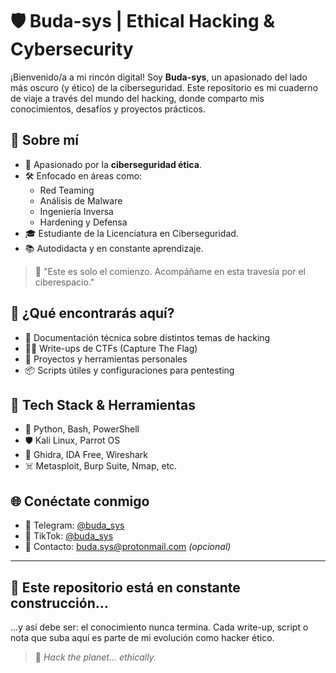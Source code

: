 

# 🛡️ Buda-sys | Ethical Hacking & Cybersecurity

¡Bienvenido/a a mi rincón digital! Soy **Buda-sys**, un apasionado del lado más oscuro (y ético) de la ciberseguridad. Este repositorio es mi cuaderno de viaje a través del mundo del hacking, donde comparto mis conocimientos, desafíos y proyectos prácticos.

## 🧬 Sobre mí

- 🎯 Apasionado por la **ciberseguridad ética**.
- 🛠️ Enfocado en áreas como:
  - Red Teaming
  - Análisis de Malware
  - Ingeniería Inversa
  - Hardening y Defensa
- 🎓 Estudiante de la Licenciatura en Ciberseguridad.
- 📚 Autodidacta y en constante aprendizaje.

> 🚀 "Este es solo el comienzo. Acompáñame en esta travesía por el ciberespacio."

## 📂 ¿Qué encontrarás aquí?

- 📘 Documentación técnica sobre distintos temas de hacking
- 🕵️‍♂️ Write-ups de CTFs (Capture The Flag)
- 🧪 Proyectos y herramientas personales
- 📦 Scripts útiles y configuraciones para pentesting

## 🧰 Tech Stack & Herramientas

- 🐍 Python, Bash, PowerShell
- 🛡️ Kali Linux, Parrot OS
- 🧠 Ghidra, IDA Free, Wireshark
- ☠️ Metasploit, Burp Suite, Nmap, etc.

## 🌐 Conéctate conmigo

- 📱 Telegram: [@buda_sys](https://t.me/buda_sys)  
- 🎥 TikTok: [@buda_sys](https://www.tiktok.com/@buda_sys)  
- 📧 Contacto: buda.sys@protonmail.com *(opcional)*

---

## 🚧 Este repositorio está en constante construcción...

...y así debe ser: el conocimiento nunca termina. Cada write-up, script o nota que suba aquí es parte de mi evolución como hacker ético.

> 🐉 *Hack the planet... ethically.*  



